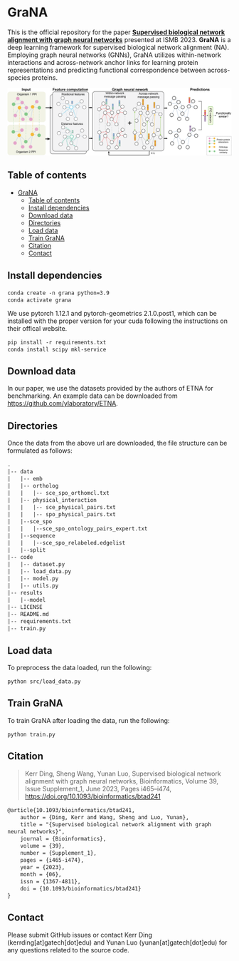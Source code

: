 # GraNA
This is the official repository for the paper [**Supervised biological network alignment with graph neural networks**](https://academic.oup.com/bioinformatics/article/39/Supplement_1/i465/7210461) presented at ISMB 2023. **GraNA** is a deep learning framework for supervised biological network alignment (NA). Employing graph neural networks (GNNs), GraNA utilizes within-network interactions and across-network anchor links for learning protein representations and predicting functional correspondence between across-species proteins.

![Overview of GraNA](assets/overview.png)

## Table of contents
- [GraNA](#grana)
  - [Table of contents](#table-of-contents)
  - [Install dependencies](#install-dependencies)
  - [Download data](#download-data)
  - [Directories](#directories)
  - [Load data](#load-data)
  - [Train GraNA](#train-grana)
  - [Citation](#citation)
  - [Contact](#contact)

## Install dependencies
```
conda create -n grana python=3.9
conda activate grana
```
We use pytorch 1.12.1 and pytorch-geometrics 2.1.0.post1, which can be installed with the proper version for your cuda following the instructions on their offical website.
```
pip install -r requirements.txt
conda install scipy mkl-service
```


## Download data
In our paper, we use the datasets provided by the authors of ETNA for benchmarking. An example data can be downloaded from https://github.com/ylaboratory/ETNA.


## Directories
Once the data from the above url are downloaded, the file structure can be formulated as follows:
```
.
|-- data
|   |-- emb
|   |-- ortholog
|   |   |-- sce_spo_orthomcl.txt
|   |-- physical_interaction
|   |   |-- sce_physical_pairs.txt
|   |   |-- spo_physical_pairs.txt
|   |--sce_spo
|   |   |--sce_spo_ontology_pairs_expert.txt
|   |--sequence
|   |   |--sce_spo_relabeled.edgelist
|   |--split
|-- code
|   |-- dataset.py
|   |-- load_data.py
|   |-- model.py
|   |-- utils.py
|-- results
|   |--model
|-- LICENSE
|-- README.md
|-- requirements.txt
|-- train.py
```

## Load data
To preprocess the data loaded, run the following:
```
python src/load_data.py
```

## Train GraNA
To train GraNA after loading the data, run the following:
```
python train.py
```

## Citation

>Kerr Ding, Sheng Wang, Yunan Luo, Supervised biological network alignment with graph neural networks, Bioinformatics, Volume 39, Issue Supplement_1, June 2023, Pages i465–i474, https://doi.org/10.1093/bioinformatics/btad241

```
@article{10.1093/bioinformatics/btad241,
    author = {Ding, Kerr and Wang, Sheng and Luo, Yunan},
    title = "{Supervised biological network alignment with graph neural networks}",
    journal = {Bioinformatics},
    volume = {39},
    number = {Supplement_1},
    pages = {i465-i474},
    year = {2023},
    month = {06},
    issn = {1367-4811},
    doi = {10.1093/bioinformatics/btad241}
}
```


## Contact
Please submit GitHub issues or contact Kerr Ding (kerrding[at]gatech[dot]edu) and Yunan Luo (yunan[at]gatech[dot]edu) for any questions related to the source code.